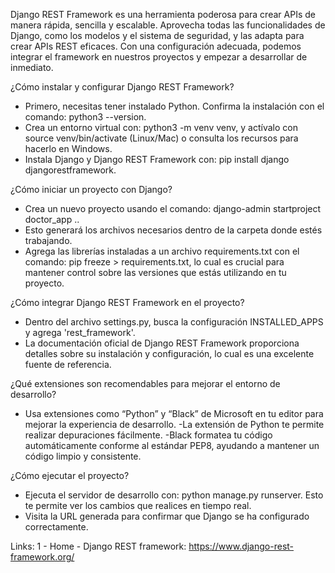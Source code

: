 Django REST Framework es una herramienta poderosa para crear APIs de manera rápida, sencilla y escalable. Aprovecha todas las funcionalidades de Django, como los modelos y el sistema de seguridad, y las adapta para crear APIs REST eficaces. Con una configuración adecuada, podemos integrar el framework en nuestros proyectos y empezar a desarrollar de inmediato.


¿Cómo instalar y configurar Django REST Framework?
- Primero, necesitas tener instalado Python. Confirma la instalación con el comando: python3 --version.
- Crea un entorno virtual con: python3 -m venv venv, y actívalo con source venv/bin/activate (Linux/Mac) o consulta los recursos para hacerlo en Windows.
- Instala Django y Django REST Framework con: pip install django djangorestframework.


¿Cómo iniciar un proyecto con Django?
- Crea un nuevo proyecto usando el comando: django-admin startproject doctor_app ..
- Esto generará los archivos necesarios dentro de la carpeta donde estés trabajando.
- Agrega las librerías instaladas a un archivo requirements.txt con el comando: pip freeze > requirements.txt, lo cual es crucial para mantener control sobre las versiones que estás utilizando en tu proyecto.


¿Cómo integrar Django REST Framework en el proyecto?
- Dentro del archivo settings.py, busca la configuración INSTALLED_APPS y agrega 'rest_framework'.
- La documentación oficial de Django REST Framework proporciona detalles sobre su instalación y configuración, lo cual es una excelente fuente de referencia.


¿Qué extensiones son recomendables para mejorar el entorno de desarrollo?
- Usa extensiones como “Python” y “Black” de Microsoft en tu editor para mejorar la experiencia de desarrollo.
  -La extensión de Python te permite realizar depuraciones fácilmente.
  -Black formatea tu código automáticamente conforme al estándar PEP8, ayudando a mantener un código limpio y consistente.


¿Cómo ejecutar el proyecto?
- Ejecuta el servidor de desarrollo con: python manage.py runserver. Esto te permite ver los cambios que realices en tiempo real.
- Visita la URL generada para confirmar que Django se ha configurado correctamente.


Links:
1 - Home - Django REST framework:
https://www.django-rest-framework.org/